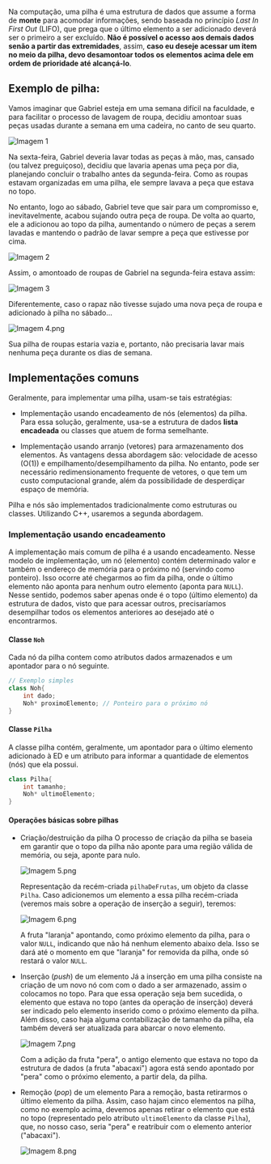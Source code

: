 Na computação, uma pilha é uma estrutura de dados que assume a forma de **monte** para acomodar informações, sendo baseada no princípio *Last In First Out* (LIFO), que prega que o último elemento a ser adicionado deverá ser o primeiro a ser excluído. **Não é possível o acesso aos demais dados senão a partir das extremidades**, assim, **caso eu deseje acessar um item no meio da pilha, devo desamontoar todos os elementos acima dele em ordem de prioridade até alcançá-lo**.

## Exemplo de pilha:
Vamos imaginar que Gabriel esteja em uma semana difícil na faculdade, e para facilitar o processo de lavagem de roupa, decidiu amontoar suas peças usadas durante a semana em uma cadeira, no canto de seu quarto.

![Imagem 1](https://github.com/gabrafo/Algoritmos-ED/blob/master/Anota%C3%A7%C3%B5es%20de%20ED/Imagens/Imagem%201.png)

Na sexta-feira, Gabriel deveria lavar todas as peças à mão, mas, cansado (ou talvez preguiçoso), decidiu que lavaria apenas uma peça por dia, planejando concluir o trabalho antes da segunda-feira. Como as roupas estavam organizadas em uma pilha, ele sempre lavava a peça que estava no topo.

No entanto, logo ao sábado, Gabriel teve que sair para um compromisso e, inevitavelmente, acabou sujando outra peça de roupa. De volta ao quarto, ele a adicionou ao topo da pilha, aumentando o número de peças a serem lavadas e mantendo o padrão de lavar sempre a peça que estivesse por cima.

![Imagem 2](https://github.com/gabrafo/Algoritmos-ED/blob/master/Anota%C3%A7%C3%B5es%20de%20ED/Imagens/Imagem%202.png)

Assim, o amontoado de roupas de Gabriel na segunda-feira estava assim:

![Imagem 3](https://github.com/gabrafo/Algoritmos-ED/blob/master/Anota%C3%A7%C3%B5es%20de%20ED/Imagens/Imagem%203.png)

Diferentemente, caso o rapaz não tivesse sujado uma nova peça de roupa e adicionado à pilha no sábado...

![Imagem 4.png](https://github.com/gabrafo/Algoritmos-ED/blob/master/Anota%C3%A7%C3%B5es%20de%20ED/Imagens/Imagem%204.png)

Sua pilha de roupas estaria vazia e, portanto, não precisaria lavar mais nenhuma peça durante os dias de semana.

## Implementações comuns
Geralmente, para implementar uma pilha, usam-se tais estratégias:
- Implementação usando encadeamento de nós (elementos) da pilha.
  Para essa solução, geralmente, usa-se a estrutura de dados **lista encadeada** ou classes que atuem de forma semelhante.
  
- Implementação usando arranjo (vetores) para armazenamento dos elementos.
  As vantagens dessa abordagem são: velocidade de acesso (O(1)) e empilhamento/desempilhamento da pilha. No entanto, pode ser necessário redimensionamento frequente de vetores, o que tem um custo computacional grande, além da possibilidade de desperdiçar espaço de memória.

Pilha e nós são implementados tradicionalmente como estruturas ou classes. Utilizando C++, usaremos a segunda abordagem.

### Implementação usando encadeamento
A implementação mais comum de pilha é a usando encadeamento. 
Nesse modelo de implementação, um nó (elemento) contém determinado valor e também o endereço de memória para o próximo nó (servindo como ponteiro). Isso ocorre até chegarmos ao fim da pilha, onde o último elemento não aponta para nenhum outro elemento (aponta para `NULL`). 
Nesse sentido, podemos saber apenas onde é o topo (último elemento) da estrutura de dados, visto que para acessar outros, precisaríamos desempilhar todos os elementos anteriores ao desejado até o encontrarmos.

#### Classe `Noh`
Cada nó da pilha contem como atributos dados armazenados e um apontador para o nó seguinte.

```cpp
// Exemplo simples
class Noh{
	int dado;
	Noh* proximoElemento; // Ponteiro para o próximo nó
}
```

#### Classe `Pilha`
A classe pilha contém, geralmente, um apontador para o último elemento adicionado à ED e um atributo para informar a quantidade de elementos (nós) que ela possui.

```cpp
class Pilha{
	int tamanho;
	Noh* ultimoElemento;
}
```

#### Operações básicas sobre pilhas

- Criação/destruição da pilha
  O processo de criação da pilha se baseia em garantir que o topo da pilha não aponte para uma região válida de memória, ou seja, aponte para nulo.
  
  ![Imagem 5.png](https://github.com/gabrafo/Algoritmos-ED/blob/master/Anota%C3%A7%C3%B5es%20de%20ED/Imagens/Imagem%205.png)
  
  Representação da recém-criada `pilhaDeFrutas`, um objeto da classe `Pilha`.
  Caso adicionemos um elemento a essa pilha recém-criada (veremos mais sobre a operação de inserção a seguir), teremos:
  
  ![Imagem 6.png](https://github.com/gabrafo/Algoritmos-ED/blob/master/Anota%C3%A7%C3%B5es%20de%20ED/Imagens/Imagem%206.png)
  
  A fruta "laranja" apontando, como próximo elemento da pilha, para o valor `NULL`, indicando que não há nenhum elemento abaixo dela. Isso se dará até o momento em que "laranja" for removida da pilha, onde só restará o valor `NULL`.

- Inserção (*push*) de um elemento
  Já a inserção em uma pilha consiste na criação de um novo nó com com o dado a ser armazenado, assim o colocamos no topo. Para que essa operação seja bem sucedida, o elemento que estava no topo (antes da operação de inserção) deverá ser indicado pelo elemento inserido como o próximo elemento da pilha. Além disso, caso haja alguma contabilização de tamanho da pilha, ela também deverá ser atualizada para abarcar o novo elemento.
  
  ![Imagem 7.png](https://github.com/gabrafo/Algoritmos-ED/blob/master/Anota%C3%A7%C3%B5es%20de%20ED/Imagens/Imagem%207.png)
  
  Com a adição da fruta "pera", o antigo elemento que estava no topo da estrutura de dados (a fruta "abacaxi") agora está sendo apontado por "pera" como o próximo elemento, a partir dela, da pilha.

- Remoção (*pop*) de um elemento
  Para a remoção, basta retirarmos o último elemento da pilha. Assim, caso hajam cinco elementos na pilha, como no exemplo acima, devemos apenas retirar o elemento que está no topo (representado pelo atributo `ultimoElemento` da classe `Pilha`), que, no nosso caso, seria "pera" e reatribuir com o elemento anterior ("abacaxi").
  
  ![Imagem 8.png](https://github.com/gabrafo/Algoritmos-ED/blob/master/Anota%C3%A7%C3%B5es%20de%20ED/Imagens/Imagem%208.png)
  

